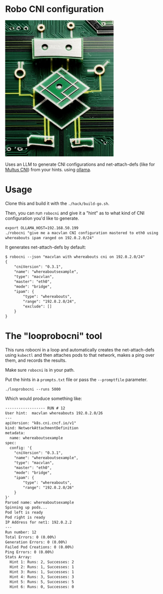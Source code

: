 # Robo CNI configuration

<img src="docs/robocni.png" width="350">

Uses an LLM to generate CNI configurations and net-attach-defs (like for [Multus CNI](https://github.com/k8snetworkplumbingwg/multus-cni)) from your hints. using [ollama](https://github.com/jmorganca/ollama).

# Usage

Clone this and build it with the `./hack/build-go.sh`.

Then, you can run `robocni` and give it a "hint" as to what kind of CNI configuration you'd like to generate.

```
export OLLAMA_HOST=192.168.50.199
./robocni "give me a macvlan CNI configuration mastered to eth0 using whereabouts ipam ranged on 192.0.2.0/24"
```

It generates net-attach-defs by default:

```
$ robocni --json "macvlan with whereabouts cni on 192.0.2.0/24"
{
    "cniVersion": "0.3.1",
    "name": "whereaboutsexample",
    "type": "macvlan",
    "master": "eth0",
    "mode": "bridge",
    "ipam": {
        "type": "whereabouts",
        "range": "192.0.2.0/24",
        "exclude": []
    }
}
```

# The "looprobocni" tool

This runs robocni in a loop and automatically creates the net-attach-defs using `kubectl` and then attaches pods to that network, makes a ping over them, and records the results.

Make sure `robocni` is in your path.

Put the hints in a `prompts.txt` file or pass the `--promptfile` parameter.

```
./looprobocni --runs 5000
```

Which would produce something like:

```
------------------ RUN # 12
User hint:  macvlan whereabouts 192.0.2.0/26
---
apiVersion: "k8s.cni.cncf.io/v1"
kind: NetworkAttachmentDefinition
metadata:
  name: whereaboutsexample
spec:
  config: '{
    "cniVersion": "0.3.1",
    "name": "whereaboutsexample",
    "type": "macvlan",
    "master": "eth0",
    "mode": "bridge",
    "ipam": {
        "type": "whereabouts",
        "range": "192.0.2.0/26"
    }
}'
Parsed name: whereaboutsexample
Spinning up pods...
Pod left is ready
Pod right is ready
IP Address for net1: 192.0.2.2
---
Run number: 12
Total Errors: 0 (0.00%)
Generation Errors: 0 (0.00%)
Failed Pod Creations: 0 (0.00%)
Ping Errors: 0 (0.00%)
Stats Array:
  Hint 1: Runs: 2, Successes: 2
  Hint 2: Runs: 1, Successes: 1
  Hint 3: Runs: 1, Successes: 1
  Hint 4: Runs: 3, Successes: 3
  Hint 5: Runs: 5, Successes: 5
  Hint 6: Runs: 0, Successes: 0
```
